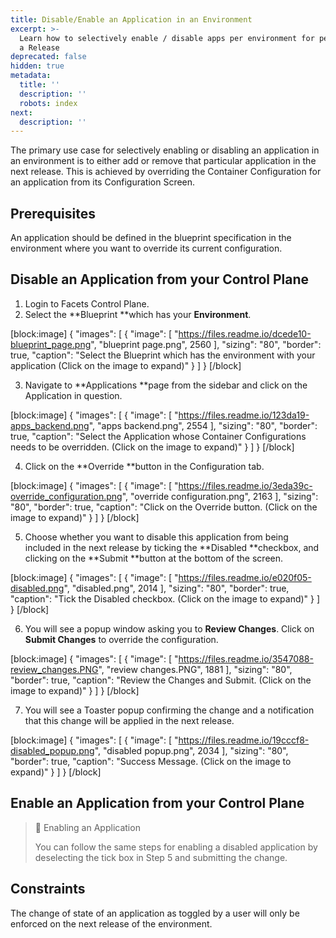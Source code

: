 ```yaml
---
title: Disable/Enable an Application in an Environment
excerpt: >-
  Learn how to selectively enable / disable apps per environment for performing
  a Release
deprecated: false
hidden: true
metadata:
  title: ''
  description: ''
  robots: index
next:
  description: ''
---
```

The primary use case for selectively enabling or disabling an application in an environment is to either add or remove that particular application in the next release. This is achieved by overriding the Container Configuration for an application from its Configuration Screen.

## Prerequisites

An application should be defined in the blueprint specification in the environment where you want to override its current configuration.

## Disable an Application from your Control Plane

1. Login to Facets Control Plane. 
2. Select the **Blueprint **which has your **Environment**.

[block:image]
{
  "images": [
    {
      "image": [
        "https://files.readme.io/dcede10-blueprint_page.png",
        "blueprint page.png",
        2560
      ],
      "sizing": "80",
      "border": true,
      "caption": "Select the Blueprint which has the environment with your application (Click on the image to expand)"
    }
  ]
}
[/block]

3. Navigate to **Applications **page from the sidebar and click on the Application in question.

[block:image]
{
  "images": [
    {
      "image": [
        "https://files.readme.io/123da19-apps_backend.png",
        "apps backend.png",
        2554
      ],
      "sizing": "80",
      "border": true,
      "caption": "Select the Application whose Container Configurations needs to be overridden. (Click on the image to expand)"
    }
  ]
}
[/block]

4. Click on the **Override **button in the Configuration tab.

[block:image]
{
  "images": [
    {
      "image": [
        "https://files.readme.io/3eda39c-override_configuration.png",
        "override configuration.png",
        2163
      ],
      "sizing": "80",
      "border": true,
      "caption": "Click on the Override button. (Click on the image to expand)"
    }
  ]
}
[/block]

5. Choose whether you want to disable this application from being included in the next release by ticking the **Disabled **checkbox, and clicking on the **Submit **button at the bottom of the screen. 

[block:image]
{
  "images": [
    {
      "image": [
        "https://files.readme.io/e020f05-disabled.png",
        "disabled.png",
        2014
      ],
      "sizing": "80",
      "border": true,
      "caption": "Tick the Disabled checkbox. (Click on the image to expand)"
    }
  ]
}
[/block]

6. You will see a popup window asking you to **Review Changes**. Click on **Submit Changes** to override the configuration.

[block:image]
{
  "images": [
    {
      "image": [
        "https://files.readme.io/3547088-review_changes.PNG",
        "review changes.PNG",
        1881
      ],
      "sizing": "80",
      "border": true,
      "caption": "Review the Changes and Submit. (Click on the image to expand)"
    }
  ]
}
[/block]

7. You will see a Toaster popup confirming the change and a notification that this change will be applied in the next release.

[block:image]
{
  "images": [
    {
      "image": [
        "https://files.readme.io/19cccf8-disabled_popup.png",
        "disabled popup.png",
        2034
      ],
      "sizing": "80",
      "border": true,
      "caption": "Success Message. (Click on the image to expand)"
    }
  ]
}
[/block]

## Enable an Application from your Control Plane

> 📘 Enabling an Application
> 
> You can follow the same steps for enabling a disabled application by deselecting the tick box in Step 5 and submitting the change.

## Constraints

The change of state of an application as toggled by a user will only be enforced on the next release of the environment.